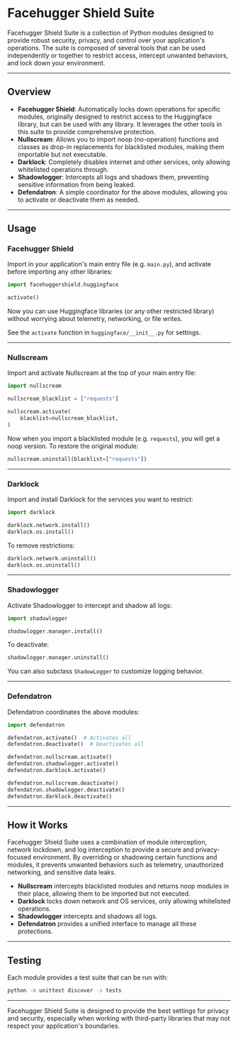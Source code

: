 # Facehugger Shield Suite

Facehugger Shield Suite is a collection of Python modules designed to provide robust security, privacy, and control over your application's operations. The suite is composed of several tools that can be used independently or together to restrict access, intercept unwanted behaviors, and lock down your environment.

---

## Overview

- **Facehugger Shield**: Automatically locks down operations for specific modules, originally designed to restrict access to the Huggingface library, but can be used with any library. It leverages the other tools in this suite to provide comprehensive protection.
- **Nullscream**: Allows you to import noop (no-operation) functions and classes as drop-in replacements for blacklisted modules, making them importable but not executable.
- **Darklock**: Completely disables internet and other services, only allowing whitelisted operations through.
- **Shadowlogger**: Intercepts all logs and shadows them, preventing sensitive information from being leaked.
- **Defendatron**: A simple coordinator for the above modules, allowing you to activate or deactivate them as needed.

---

## Usage

### Facehugger Shield

Import in your application's main entry file (e.g. `main.py`), and activate before importing any other libraries:

```python
import facehuggershield.huggingface

activate()
```

Now you can use Huggingface libraries (or any other restricted library) without worrying about telemetry, networking, or file writes.

See the `activate` function in `huggingface/__init__.py` for settings.

---

### Nullscream

Import and activate Nullscream at the top of your main entry file:

```python
import nullscream

nullscream_blacklist = ["requests"]

nullscream.activate(
    blacklist=nullscream_blacklist,
)
```

Now when you import a blacklisted module (e.g. `requests`), you will get a noop version. To restore the original module:

```python
nullscream.uninstall(blacklist=["requests"])
```

---

### Darklock

Import and install Darklock for the services you want to restrict:

```python
import darklock

darklock.network.install()
darklock.os.install()
```

To remove restrictions:

```python
darklock.network.uninstall()
darklock.os.uninstall()
```

---

### Shadowlogger

Activate Shadowlogger to intercept and shadow all logs:

```python
import shadowlogger

shadowlogger.manager.install()
```

To deactivate:

```python
shadowlogger.manager.uninstall()
```

You can also subclass `ShadowLogger` to customize logging behavior.

---

### Defendatron

Defendatron coordinates the above modules:

```python
import defendatron

defendatron.activate()  # Activates all
defendatron.deactivate()  # Deactivates all

defendatron.nullscream.activate()
defendatron.shadowlogger.activate()
defendatron.darklock.activate()

defendatron.nullscream.deactivate()
defendatron.shadowlogger.deactivate()
defendatron.darklock.deactivate()
```

---

## How it Works

Facehugger Shield Suite uses a combination of module interception, network lockdown, and log interception to provide a secure and privacy-focused environment. By overriding or shadowing certain functions and modules, it prevents unwanted behaviors such as telemetry, unauthorized networking, and sensitive data leaks.

- **Nullscream** intercepts blacklisted modules and returns noop modules in their place, allowing them to be imported but not executed.
- **Darklock** locks down network and OS services, only allowing whitelisted operations.
- **Shadowlogger** intercepts and shadows all logs.
- **Defendatron** provides a unified interface to manage all these protections.

---

## Testing

Each module provides a test suite that can be run with:

```bash
python -m unittest discover -s tests
```

---

Facehugger Shield Suite is designed to provide the best settings for privacy and security, especially when working with third-party libraries that may not respect your application's boundaries.
